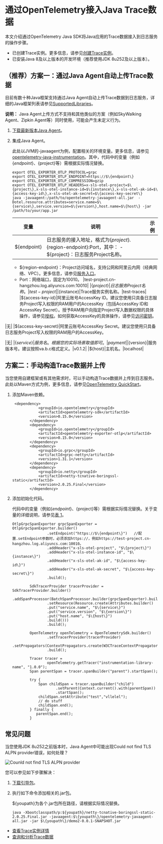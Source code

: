 # 通过OpenTelemetry接入Java Trace数据

本文介绍通过OpenTelemetry Java SDK将Java应用的Trace数据接入到日志服务的操作步骤。

-   已创建Trace实例。更多信息，请参见[创建Trace实例](/intl.zh-CN/Trace服务/创建Trace实例.md)。
-   已安装Java 8及以上版本的开发环境（推荐使用JDK 8u252及以上版本）。

## （推荐）方案一：通过Java Agent自动上传Trace数据

目前有数十种Java框架支持通过Java Agent自动上传Trace数据到日志服务，详细的Java框架列表请参见[SupportedLibraries](https://github.com/open-telemetry/opentelemetry-java-instrumentation/blob/main/docs/supported-libraries.md)。

**说明：** Java Agent上传方式不支持和其他类似的方案（例如SkyWalking Agent、Zipkin Agent等）同时使用，可能会产生未定义行为。

1.  [下载最新版本Java Agent](https://github.com/open-telemetry/opentelemetry-java-instrumentation/releases/latest/download/opentelemetry-javaagent-all.jar)。

2.  集成Java Agent。

    此处以JVM的-javaagent为例，配置相关的环境变量。更多信息，请参见[opentelemetry-java-instrumentation](https://github.com/open-telemetry/opentelemetry-java-instrumentation)。其中，代码中的变量（例如$\{endpoint\}、$\{project\}等）需根据实际情况替换。

    ```
    export OTEL_EXPORTER_OTLP_PROTOCOL=grpc
    export OTEL_EXPORTER_OTLP_ENDPOINT=https://$\{endpoint\}
    export OTEL_EXPORTER_OTLP_COMPRESSION=gzip
    export OTEL_EXPORTER_OTLP_HEADERS=x-sls-otel-project=$\{project\},x-sls-otel-instance-id=$\{instance\},x-sls-otel-ak-id=$\{access-key-id\},x-sls-otel-ak-secret=$\{access-key-secret\}
    java -javaagent:/path/to/opentelemetry-javaagent-all.jar  -Dotel.resource.attributes=service.name=$\{service\},service.version=$\{version\},host.name=$\{host\} -jar /path/to/your/app.jar
    ```

    |变量|说明|示例|
    |--|--|--|
    |$\{endpoint\}|日志服务的接入地址，格式为$\{project\}.$\{region-endpoint\}:Port，其中：    -   $\{project\}：日志服务Project名称。
    -   $\{region-endpoint\}：Project访问域名，支持公网和阿里云内网（经典网络、VPC）。更多信息，请参见[服务入口](/intl.zh-CN/开发指南/API参考/服务入口.md)。
    -   Port：网络端口，固定为10010。
|test-project.cn-hangzhou.log.aliyuncs.com:10010|
    |$\{project\}|日志服务Project名称。|test-project|
    |$\{instance\}|Trace服务实例名称。|test-traces|
    |$\{access-key-id\}|阿里云账号AccessKey ID。建议您使用只具备日志服务Project写入权限的RAM用户的AccessKey（包括AccessKey ID和AccessKey Secret）。授予RAM用户向指定Project写入数据权限的具体操作，请参见[授权](/intl.zh-CN/开发指南/访问控制RAM/RAM自定义授权场景.md)。如何获取AccessKey的具体操作，请参见[访问密钥](/intl.zh-CN/开发指南/API参考/访问密钥.md)。

|无|
    |$\{access-key-secret\}|阿里云账号AccessKey Secret。建议您使用只具备日志服务Project写入权限的RAM用户的AccessKey。

|无|
    |$\{service\}|服务名。根据您的实际场景取值即可。|payment|
    |$\{version\}|服务版本号。建议按照va.b.c格式定义。|v0.1.2|
    |$\{host\}|主机名。|localhost|


## 方案二：手动构造Trace数据并上传

当您使用自建框架或有其他需求时，可以手动构造Trace数据并上传到日志服务。此处以Maven方式为例，更多信息，请参见[OpenTelemetry QuickStart](https://github.com/open-telemetry/opentelemetry-java/blob/main/QUICKSTART.md)。

1.  添加Maven依赖。

    ```
     <dependency>
                <groupId>io.opentelemetry</groupId>
                <artifactId>opentelemetry-sdk</artifactId>
                <version>0.15.0</version>
            </dependency>
            <dependency>
                <groupId>io.opentelemetry</groupId>
                <artifactId>opentelemetry-exporter-otlp</artifactId>
                <version>0.15.0</version>
            </dependency>
            <dependency>
                <groupId>io.grpc</groupId>
                <artifactId>grpc-netty</artifactId>
                <version>1.31.1</version>
            </dependency>
            <dependency>
                <groupId>io.netty</groupId>
                <artifactId>netty-tcnative-boringssl-static</artifactId>
                <version>2.0.25.Final</version>
            </dependency>
    ```

2.  添加初始化代码。

    代码中的变量（例如$\{endpoint\}、$\{project\}等）需根据实际情况替换。关于变量的详细说明，请参见[表 1](#table_dnh_f2x_mb3)。

    ```
    OtlpGrpcSpanExporter grpcSpanExporter = OtlpGrpcSpanExporter.builder()
                    .setEndpoint("https://$\{endpoint\}")   //配置.setEndpoint参数时，必须添加https://，例如https://test-project.cn-hangzhou.log.aliyuncs.com:10010。
                    .addHeader("x-sls-otel-project", "$\{project\}")
                    .addHeader("x-sls-otel-instance-id", "$\{instance\}")
                    .addHeader("x-sls-otel-ak-id", "$\{access-key-id\}")
                    .addHeader("x-sls-otel-ak-secret", "$\{access-key-secret\}")
                    .build();
    
            SdkTracerProvider tracerProvider = SdkTracerProvider.builder()
                    .addSpanProcessor(BatchSpanProcessor.builder(grpcSpanExporter).build())
                    .setResource(Resource.create(Attributes.builder()
                    .put("service.name", "$\{service\}")
                    .put("service.version", "$\{version\}")
                    .put("host.name", "$\{host\}")
                    .build()))
                    .build();
    
            OpenTelemetry openTelemetry = OpenTelemetrySdk.builder()
                    .setTracerProvider(tracerProvider)
                    .setPropagators(ContextPropagators.create(W3CTraceContextPropagator.getInstance()))
                    .build();
    
            Tracer tracer =
                    openTelemetry.getTracer("instrumentation-library-name", "1.0.0");
            Span parentSpan = tracer.spanBuilder("parent").startSpan();
    
            try {
                Span childSpan = tracer.spanBuilder("child")
                        .setParent(Context.current().with(parentSpan))
                        .startSpan();
                childSpan.setAttribute("test","vllelel");
                // do stuff
                childSpan.end();
            } finally {
               parentSpan.end();
            }
    ```


## 常见问题

当您使用JDK 8u252之前版本时，Java Agent中可能出现Could not find TLS ALPN provider错误，如何处理？

![Counld not find TLS ALPN provider](https://static-aliyun-doc.oss-accelerate.aliyuncs.com/assets/img/zh-CN/5125685161/p249755.png)

您可以参见如下步骤解决：

1.  [下载引导包](https://repo1.maven.org/maven2/io/netty/netty-tcnative-boringssl-static/2.0.25.Final/netty-tcnative-boringssl-static-2.0.25.Final.jar)。

2.  执行如下命令添加相关的.jar包。

    $\{youpath\}为各个.jar包所在路径，请根据实际情况替换。

    ```
    java -Xbootclasspath/p:${youpath}/netty-tcnative-boringssl-static-2.0.25.Final.jar -javaagent:$\{youpath\}/opentelemetry-javaagent-all.jar -jar $\{youpath\}/demo2-0.0.1-SNAPSHOT.jar
    ```


-   [查看Trace实例详情](/intl.zh-CN/Trace服务/查看Trace实例详情.md)
-   [查询和分析Trace数据](/intl.zh-CN/Trace服务/查询和分析Trace数据.md)

